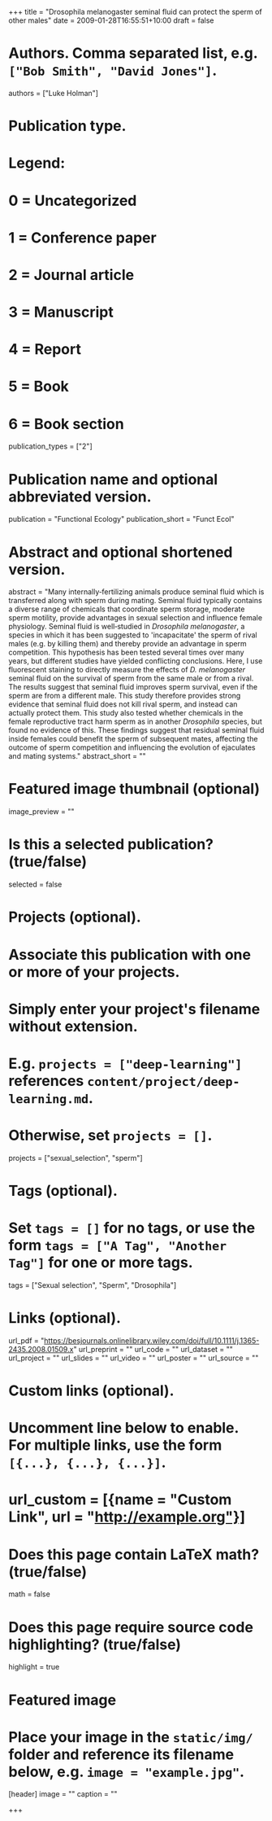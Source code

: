 +++
title = "Drosophila melanogaster seminal fluid can protect the sperm of other males"
date = 2009-01-28T16:55:51+10:00
draft = false

# Authors. Comma separated list, e.g. `["Bob Smith", "David Jones"]`.
authors = ["Luke Holman"]

# Publication type.
# Legend:
# 0 = Uncategorized
# 1 = Conference paper
# 2 = Journal article
# 3 = Manuscript
# 4 = Report
# 5 = Book
# 6 = Book section
publication_types = ["2"]

# Publication name and optional abbreviated version.
publication = "Functional Ecology"
publication_short = "Funct Ecol"

# Abstract and optional shortened version.
abstract = "Many internally‐fertilizing animals produce seminal fluid which is transferred along with sperm during mating. Seminal fluid typically contains a diverse range of chemicals that coordinate sperm storage, moderate sperm motility, provide advantages in sexual selection and influence female physiology. Seminal fluid is well‐studied in _Drosophila melanogaster_, a species in which it has been suggested to 'incapacitate' the sperm of rival males (e.g. by killing them) and thereby provide an advantage in sperm competition. This hypothesis has been tested several times over many years, but different studies have yielded conflicting conclusions. Here, I use fluorescent staining to directly measure the effects of _D. melanogaster_ seminal fluid on the survival of sperm from the same male or from a rival. The results suggest that seminal fluid improves sperm survival, even if the sperm are from a different male. This study therefore provides strong evidence that seminal fluid does not kill rival sperm, and instead can actually protect them. This study also tested whether chemicals in the female reproductive tract harm sperm as in another _Drosophila_ species, but found no evidence of this. These findings suggest that residual seminal fluid inside females could benefit the sperm of subsequent mates, affecting the outcome of sperm competition and influencing the evolution of ejaculates and mating systems."
abstract_short = ""

# Featured image thumbnail (optional)
image_preview = ""

# Is this a selected publication? (true/false)
selected = false

# Projects (optional).
#   Associate this publication with one or more of your projects.
#   Simply enter your project's filename without extension.
#   E.g. `projects = ["deep-learning"]` references `content/project/deep-learning.md`.
#   Otherwise, set `projects = []`.
projects = ["sexual_selection", "sperm"]

# Tags (optional).
#   Set `tags = []` for no tags, or use the form `tags = ["A Tag", "Another Tag"]` for one or more tags.
tags = ["Sexual selection", "Sperm", "Drosophila"]

# Links (optional).
url_pdf = "https://besjournals.onlinelibrary.wiley.com/doi/full/10.1111/j.1365-2435.2008.01509.x"
url_preprint = ""
url_code = ""
url_dataset = ""
url_project = ""
url_slides = ""
url_video = ""
url_poster = ""
url_source = ""

# Custom links (optional).
#   Uncomment line below to enable. For multiple links, use the form `[{...}, {...}, {...}]`.
# url_custom = [{name = "Custom Link", url = "http://example.org"}]

# Does this page contain LaTeX math? (true/false)
math = false

# Does this page require source code highlighting? (true/false)
highlight = true

# Featured image
# Place your image in the `static/img/` folder and reference its filename below, e.g. `image = "example.jpg"`.
[header]
image = ""
caption = ""

+++
